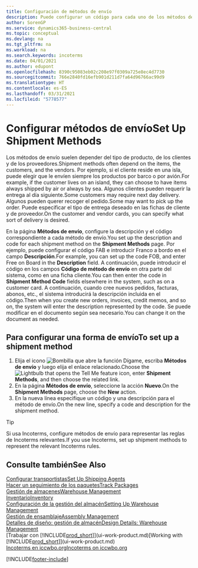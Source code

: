 ```yaml
---
title: Configuración de métodos de envío
description: Puede configurar un código para cada uno de los métodos de envío ofrecidos e introducir información sobre ellos.
author: SorenGP
ms.service: dynamics365-business-central
ms.topic: conceptual
ms.devlang: na
ms.tgt_pltfrm: na
ms.workload: na
ms.search.keywords: incoterms
ms.date: 04/01/2021
ms.author: edupont
ms.openlocfilehash: 8390c95083eb02c208e97f0309a725e8ec4d7730
ms.sourcegitcommit: 766e2840fd16efb901d211d7fa64d96766ac99d9
ms.translationtype: HT
ms.contentlocale: es-ES
ms.lasthandoff: 03/31/2021
ms.locfileid: "5778577"
---
```

# <a name="set-up-shipment-methods"></a><span data-ttu-id="9b775-103">Configurar métodos de envío</span><span class="sxs-lookup"><span data-stu-id="9b775-103">Set Up Shipment Methods</span></span>

<span data-ttu-id="9b775-104">Los métodos de envío suelen depender del tipo de producto, de los clientes y de los proveedores.</span><span class="sxs-lookup"><span data-stu-id="9b775-104">Shipment methods often depend on the items, the customers, and the vendors.</span></span> <span data-ttu-id="9b775-105">Por ejemplo, si el cliente reside en una isla, puede elegir que le envíen siempre los productos por barco o por avión.</span><span class="sxs-lookup"><span data-stu-id="9b775-105">For example, if the customer lives on an island, they can choose to have items always shipped by air or always by sea.</span></span> <span data-ttu-id="9b775-106">Algunos clientes pueden requerir la entrega al día siguiente.</span><span class="sxs-lookup"><span data-stu-id="9b775-106">Some customers may require next day delivery.</span></span> <span data-ttu-id="9b775-107">Algunos pueden querer recoger el pedido.</span><span class="sxs-lookup"><span data-stu-id="9b775-107">Some may want to pick up the order.</span></span> <span data-ttu-id="9b775-108">Puede especificar el tipo de entrega deseado en las fichas de cliente y de proveedor.</span><span class="sxs-lookup"><span data-stu-id="9b775-108">On the customer and vendor cards, you can specify what sort of delivery is desired.</span></span>

<span data-ttu-id="9b775-109">En la página **Métodos de envío**, configure la descripción y el código correspondiente a cada método de envío.</span><span class="sxs-lookup"><span data-stu-id="9b775-109">You set up the description and code for each shipment method on the **Shipment Methods** page.</span></span> <span data-ttu-id="9b775-110">Por ejemplo, puede configurar el código FAB e introducir Franco a bordo en el campo **Descripción**.</span><span class="sxs-lookup"><span data-stu-id="9b775-110">For example, you can set up the code FOB, and enter Free on Board in the **Description** field.</span></span> <span data-ttu-id="9b775-111">A continuación, puede introducir el código en los campos **Código de método de envío** en otra parte del sistema, como en una ficha cliente.</span><span class="sxs-lookup"><span data-stu-id="9b775-111">You can then enter the code in **Shipment Method Code** fields elsewhere in the system, such as on a customer card.</span></span> <span data-ttu-id="9b775-112">A continuación, cuando cree nuevos pedidos, facturas, abonos, etc., el sistema introducirá la descripción incluida en el código.</span><span class="sxs-lookup"><span data-stu-id="9b775-112">Then when you create new orders, invoices, credit memos, and so on, the system will enter the description represented by the code.</span></span> <span data-ttu-id="9b775-113">Se puede modificar en el documento según sea necesario.</span><span class="sxs-lookup"><span data-stu-id="9b775-113">You can change it on the document as needed.</span></span>

## <a name="to-set-up-a-shipment-method"></a><span data-ttu-id="9b775-114">Para configurar una forma de envío</span><span class="sxs-lookup"><span data-stu-id="9b775-114">To set up a shipment method</span></span>

1. <span data-ttu-id="9b775-115">Elija el icono ![Bombilla que abre la función Dígame](media/ui-search/search_small.png "Dígame qué desea hacer"), escriba **Métodos de envío** y luego elija el enlace relacionado.</span><span class="sxs-lookup"><span data-stu-id="9b775-115">Choose the ![Lightbulb that opens the Tell Me feature](media/ui-search/search_small.png "Tell me what you want to do") icon, enter **Shipment Methods**, and then choose the related link.</span></span>
2. <span data-ttu-id="9b775-116">En la página **Métodos de envío**, seleccione la acción **Nuevo**.</span><span class="sxs-lookup"><span data-stu-id="9b775-116">On the **Shipment Methods** page, choose the **New** action.</span></span>
3. <span data-ttu-id="9b775-117">En la nueva línea especifique un código y una descripción para el método de envío.</span><span class="sxs-lookup"><span data-stu-id="9b775-117">On the new line, specify a code and description for the shipment method.</span></span>

> [!TIP]
> <span data-ttu-id="9b775-118">Si usa Incoterms, configure métodos de envío para representar las reglas de Incoterms relevantes.</span><span class="sxs-lookup"><span data-stu-id="9b775-118">If you use Incoterms, set up shipment methods to represent the relevant Incoterms rules.</span></span>  

## <a name="see-also"></a><span data-ttu-id="9b775-119">Consulte también</span><span class="sxs-lookup"><span data-stu-id="9b775-119">See Also</span></span>

[<span data-ttu-id="9b775-120">Configurar transportistas</span><span class="sxs-lookup"><span data-stu-id="9b775-120">Set Up Shipping Agents</span></span>](sales-how-to-set-up-shipping-agents.md)  
[<span data-ttu-id="9b775-121">Hacer un seguimiento de los paquetes</span><span class="sxs-lookup"><span data-stu-id="9b775-121">Track Packages</span></span>](sales-how-track-packages.md)  
[<span data-ttu-id="9b775-122">Gestión de almacenes</span><span class="sxs-lookup"><span data-stu-id="9b775-122">Warehouse Management</span></span>](warehouse-manage-warehouse.md)  
[<span data-ttu-id="9b775-123">Inventario</span><span class="sxs-lookup"><span data-stu-id="9b775-123">Inventory</span></span>](inventory-manage-inventory.md)  
[<span data-ttu-id="9b775-124">Configuración de la gestión del almacén</span><span class="sxs-lookup"><span data-stu-id="9b775-124">Setting Up Warehouse Management</span></span>](warehouse-setup-warehouse.md)  
[<span data-ttu-id="9b775-125">Gestión de ensamblaje</span><span class="sxs-lookup"><span data-stu-id="9b775-125">Assembly Management</span></span>](assembly-assemble-items.md)  
[<span data-ttu-id="9b775-126">Detalles de diseño: gestión de almacén</span><span class="sxs-lookup"><span data-stu-id="9b775-126">Design Details: Warehouse Management</span></span>](design-details-warehouse-management.md)  
<span data-ttu-id="9b775-127">[Trabajar con [!INCLUDE[prod_short](includes/prod_short.md)]](ui-work-product.md)</span><span class="sxs-lookup"><span data-stu-id="9b775-127">[Working with [!INCLUDE[prod_short](includes/prod_short.md)]](ui-work-product.md)</span></span>  
[<span data-ttu-id="9b775-128">Incoterms en iccwbo.org</span><span class="sxs-lookup"><span data-stu-id="9b775-128">Incoterms on iccwbo.org</span></span>](https://iccwbo.org/resources-for-business/incoterms-rules)  

[!INCLUDE[footer-include](includes/footer-banner.md)]
